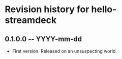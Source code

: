 # Revision history for hello-streamdeck

## 0.1.0.0 -- YYYY-mm-dd

* First version. Released on an unsuspecting world.

